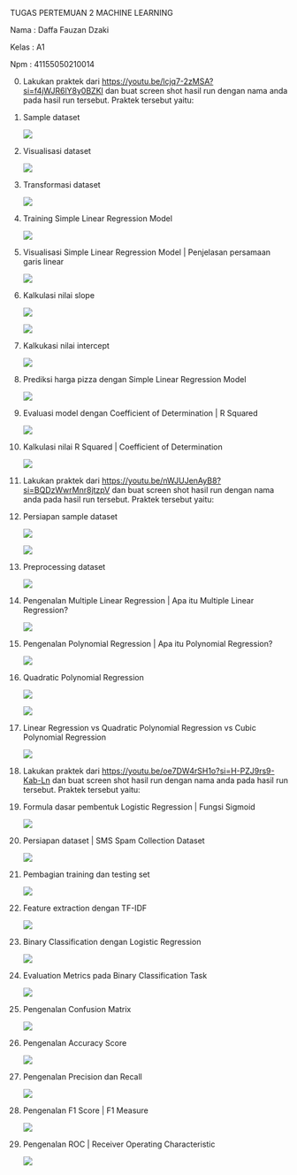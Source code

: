 ﻿TUGAS PERTEMUAN 2 MACHINE LEARNING 

Nama : Daffa Fauzan Dzaki 

Kelas : A1 

Npm  : 41155050210014 

0. Lakukan praktek dari https://youtu.be/lcjq7-2zMSA?si=f4jWJR6lY8y0BZKl  dan buat screen shot hasil run dengan nama anda pada hasil run tersebut. Praktek tersebut yaitu: 
0. Sample dataset 

   ![](Aspose.Words.b07bac60-b652-42e2-8c55-3e078cda9535.001.jpeg)

2. Visualisasi dataset 

   ![](Aspose.Words.b07bac60-b652-42e2-8c55-3e078cda9535.002.jpeg)

3. Transformasi dataset 

   ![](Aspose.Words.b07bac60-b652-42e2-8c55-3e078cda9535.003.jpeg)

4. Training Simple Linear Regression Model 

   ![](Aspose.Words.b07bac60-b652-42e2-8c55-3e078cda9535.004.jpeg)

5. Visualisasi Simple Linear Regression Model | Penjelasan persamaan garis linear 

   ![](Aspose.Words.b07bac60-b652-42e2-8c55-3e078cda9535.005.jpeg)

6. Kalkulasi nilai slope 

   ![](Aspose.Words.b07bac60-b652-42e2-8c55-3e078cda9535.006.jpeg)

   ![](Aspose.Words.b07bac60-b652-42e2-8c55-3e078cda9535.007.png)

7. Kalkukasi nilai intercept 

   ![](Aspose.Words.b07bac60-b652-42e2-8c55-3e078cda9535.008.jpeg)

8. Prediksi harga pizza dengan Simple Linear Regression Model 

   ![](Aspose.Words.b07bac60-b652-42e2-8c55-3e078cda9535.009.jpeg)

9. Evaluasi model dengan Coefficient of Determination | R Squared 

   ![](Aspose.Words.b07bac60-b652-42e2-8c55-3e078cda9535.010.jpeg)

10. Kalkulasi nilai R Squared | Coefficient of Determination 

    ![](Aspose.Words.b07bac60-b652-42e2-8c55-3e078cda9535.011.jpeg)

0. Lakukan praktek dari https://youtu.be/nWJUJenAyB8?si=BQDzWwrMnr8jtzpV  dan buat screen shot hasil run dengan nama anda pada hasil run tersebut. Praktek tersebut yaitu: 
0. Persiapan sample dataset 

   ![](Aspose.Words.b07bac60-b652-42e2-8c55-3e078cda9535.012.jpeg)

   ![](Aspose.Words.b07bac60-b652-42e2-8c55-3e078cda9535.013.jpeg)

2. Preprocessing dataset 

   ![](Aspose.Words.b07bac60-b652-42e2-8c55-3e078cda9535.014.jpeg)

3. Pengenalan Multiple Linear Regression | Apa itu Multiple Linear Regression? 

   ![](Aspose.Words.b07bac60-b652-42e2-8c55-3e078cda9535.015.jpeg)

4. Pengenalan Polynomial Regression | Apa itu Polynomial Regression? 

   ![](Aspose.Words.b07bac60-b652-42e2-8c55-3e078cda9535.016.jpeg)

5. Quadratic Polynomial Regression 

   ![](Aspose.Words.b07bac60-b652-42e2-8c55-3e078cda9535.017.jpeg)

   ![](Aspose.Words.b07bac60-b652-42e2-8c55-3e078cda9535.018.jpeg)

6. Linear Regression vs Quadratic Polynomial Regression vs Cubic Polynomial Regression 

   ![](Aspose.Words.b07bac60-b652-42e2-8c55-3e078cda9535.019.jpeg)

0. Lakukan praktek dari https://youtu.be/oe7DW4rSH1o?si=H-PZJ9rs9-Kab-Ln  dan buat screen shot hasil run dengan nama anda pada hasil run tersebut. Praktek tersebut yaitu: 
0. Formula dasar pembentuk Logistic Regression | Fungsi Sigmoid 

   ![](Aspose.Words.b07bac60-b652-42e2-8c55-3e078cda9535.020.jpeg)

2. Persiapan dataset | SMS Spam Collection Dataset 

   ![](Aspose.Words.b07bac60-b652-42e2-8c55-3e078cda9535.021.jpeg)

3. Pembagian training dan testing set 

   ![](Aspose.Words.b07bac60-b652-42e2-8c55-3e078cda9535.022.jpeg)

4. Feature extraction dengan TF-IDF 

   ![](Aspose.Words.b07bac60-b652-42e2-8c55-3e078cda9535.023.jpeg)

5. Binary Classification dengan Logistic Regression 

   ![](Aspose.Words.b07bac60-b652-42e2-8c55-3e078cda9535.024.jpeg)

6. Evaluation Metrics pada Binary Classification Task 

   ![](Aspose.Words.b07bac60-b652-42e2-8c55-3e078cda9535.025.jpeg)

7. Pengenalan Confusion Matrix 

   ![](Aspose.Words.b07bac60-b652-42e2-8c55-3e078cda9535.026.jpeg)

8. Pengenalan Accuracy Score 

   ![](Aspose.Words.b07bac60-b652-42e2-8c55-3e078cda9535.027.jpeg)

9. Pengenalan Precision dan Recall 

   ![](Aspose.Words.b07bac60-b652-42e2-8c55-3e078cda9535.028.jpeg)

10. Pengenalan F1 Score | F1 Measure 

    ![](Aspose.Words.b07bac60-b652-42e2-8c55-3e078cda9535.029.jpeg)

11. Pengenalan ROC | Receiver Operating Characteristic 

    ![](Aspose.Words.b07bac60-b652-42e2-8c55-3e078cda9535.030.jpeg)
